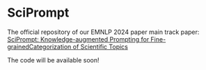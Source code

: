 # SciPrompt
The official repository of our EMNLP 2024 paper main track paper: [SciPrompt: Knowledge-augmented Prompting for Fine-grainedCategorization of Scientific Topics](https://arxiv.org/abs/2410.01946)

The code will be available soon!
